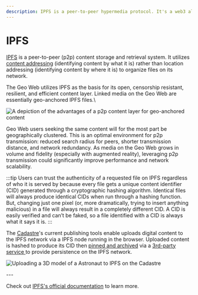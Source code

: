 ```yaml
---
description: IPFS is a peer-to-peer hypermedia protocol. It's a web3 alternative to HTTP.
---
```


# IPFS

[IPFS](https://docs.ipfs.io/concepts/what-is-ipfs/) is a peer-to-peer (p2p) content storage and retrieval system. It utilizes [content addressing](https://docs.ipfs.io/concepts/content-addressing/#identifier-formats) (identifying content by what it is) rather than location addressing (identifying content by where it is) to organize files on its network.&#x20;

The Geo Web utilizes IPFS as the basis for its open, censorship resistant, resilient, and efficient content layer. Linked media on the Geo Web are essentially geo-anchored IPFS files.\

![A depiction of the advantages of a p2p content layer for geo-anchored content](/assets/client-server-vs-p2p.png)

Geo Web users seeking the same content will for the most part be geographically clustered. This is an optimal environment for p2p transmission: reduced search radius for peers, shorter transmission distance, and network redundancy. As media on the Geo Web grows in volume and fidelity (especially with augmented reality), leveraging p2p transmission could significantly improve performance and network scalability.

:::tip
Users can trust the authenticity of a requested file on IPFS regardless of who it is served by because every file gets a unique content identifier (CID) generated through a cryptographic hashing algorithm. Identical files will always produce identical CIDs when run through a hashing function. But, changing just one pixel (or, more dramatically, trying to insert anything malicious) in a file will always result in a completely different CID. A CID is easily verified and can’t be faked, so a file identified with a CID is always what it says it is.
:::

The [Cadastre](../../concepts/cadastre-intro)'s current publishing tools enable uploads digital content to the IPFS network via a IPFS node running in the browser. Uploaded content is hashed to produce its CID then [pinned and archived](storage) via a [3rd-party service ](https://web3.storage/)to provide persistence on the IPFS network.

![Uploading a 3D model of a Astronaut to IPFS on the Cadastre](/assets/content-upload.png)

\---

Check out [IPFS's official documentation](https://docs.ipfs.io/) to learn more.
